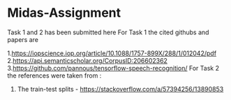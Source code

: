 # Midas-Assignment
Task 1 and 2 has been submitted here 
For Task 1 the cited githubs and papers are

1.https://iopscience.iop.org/article/10.1088/1757-899X/288/1/012042/pdf 
2.https://api.semanticscholar.org/CorpusID:206602362
3.https://github.com/pannous/tensorflow-speech-recognition/
For Task 2 the references were taken from :
1. The train-test splits - https://stackoverflow.com/a/57394256/13890853

